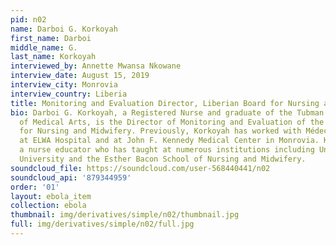 ```yaml
---
pid: n02
name: Darboi G. Korkoyah
first_name: Darboi
middle_name: G.
last_name: Korkoyah
interviewed_by: Annette Mwansa Nkowane
interview_date: August 15, 2019
interview_city: Monrovia
interview_country: Liberia
title: Monitoring and Evaluation Director, Liberian Board for Nursing and Midwifery
bio: Darboi G. Korkoyah, a Registered Nurse and graduate of the Tubman National Institute
  of Medical Arts, is the Director of Monitoring and Evaluation of the Liberian Board
  for Nursing and Midwifery. Previously, Korkoyah has worked with Médecins Sans Frontières,
  at ELWA Hospital and at John F. Kennedy Medical Center in Monrovia. Korkoyah is
  a nurse educator who has taught at numerous institutions including United Methodist
  University and the Esther Bacon School of Nursing and Midwifery.
soundcloud_file: https://soundcloud.com/user-568440441/n02
soundcloud_api: '879344959'
order: '01'
layout: ebola_item
collection: ebola
thumbnail: img/derivatives/simple/n02/thumbnail.jpg
full: img/derivatives/simple/n02/full.jpg
---
```

